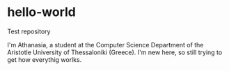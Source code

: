 # hello-world
Test repository

I'm Athanasia, a student at the Computer Science Department of the Aristotle University of Thessaloniki (Greece).
I'm new here, so still trying to get how everythig worlks.
